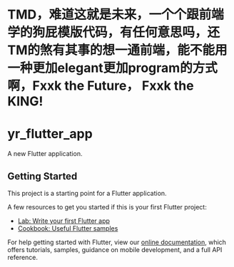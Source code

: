 # TMD，难道这就是未来，一个个跟前端学的狗屁模版代码，有任何意思吗，还TM的煞有其事的想一通前端，能不能用一种更加elegant更加program的方式啊，Fxxk the Future， Fxxk the KING!


# yr_flutter_app

A new Flutter application.

## Getting Started

This project is a starting point for a Flutter application.

A few resources to get you started if this is your first Flutter project:

- [Lab: Write your first Flutter app](https://flutter.dev/docs/get-started/codelab)
- [Cookbook: Useful Flutter samples](https://flutter.dev/docs/cookbook)

For help getting started with Flutter, view our 
[online documentation](https://flutter.dev/docs), which offers tutorials, 
samples, guidance on mobile development, and a full API reference.
